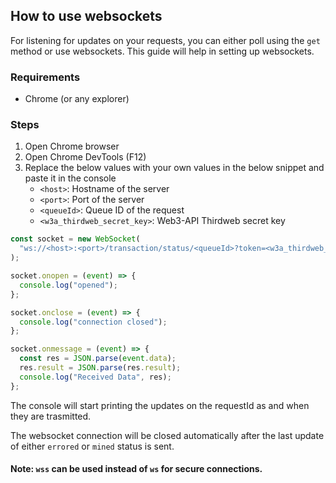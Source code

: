 ## How to use websockets

For listening for updates on your requests, you can either poll using the `get` method or use websockets. This guide will help in setting up websockets.

### Requirements

- Chrome (or any explorer)

### Steps

1. Open Chrome browser
2. Open Chrome DevTools (F12)
3. Replace the below values with your own values in the below snippet and paste it in the console
   - `<host>`: Hostname of the server
   - `<port>`: Port of the server
   - `<queueId>`: Queue ID of the request
   - `<w3a_thirdweb_secret_key>`: Web3-API Thirdweb secret key

```js
const socket = new WebSocket(
  "ws://<host>:<port>/transaction/status/<queueId>?token=<w3a_thirdweb_secret_key>",
);

socket.onopen = (event) => {
  console.log("opened");
};

socket.onclose = (event) => {
  console.log("connection closed");
};

socket.onmessage = (event) => {
  const res = JSON.parse(event.data);
  res.result = JSON.parse(res.result);
  console.log("Received Data", res);
};
```

The console will start printing the updates on the requestId as and when they are trasmitted.

The websocket connection will be closed automatically after the last update of either `errored` or `mined` status is sent.

#### Note: `wss` can be used instead of `ws` for secure connections.

